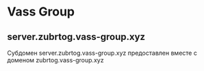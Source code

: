 # Vass Group
## server.zubrtog.vass-group.xyz
Субдомен server.zubrtog.vass-group.xyz предоставлен вместе с доменом zubrtog.vass-group.xyz

